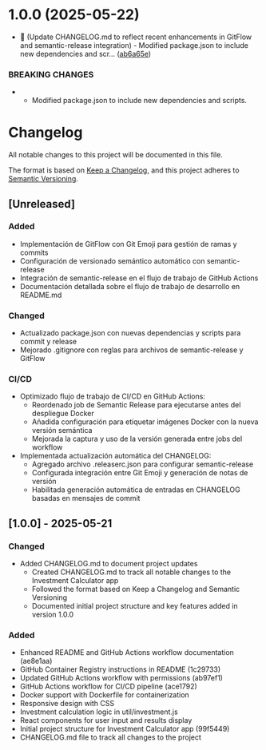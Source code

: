 # 1.0.0 (2025-05-22)


* :pencil: (Update CHANGELOG.md to reflect recent enhancements in GitFlow and semantic-release integration) - Modified package.json to include new dependencies and scr… ([ab6a65e](https://github.com/cbuelvasc/investment-calculator-app/commit/ab6a65ed9ae1f223e445a9cd954fe969687b2dda))


### BREAKING CHANGES

* - Modified package.json to include new dependencies and scripts.

# Changelog

All notable changes to this project will be documented in this file.

The format is based on [Keep a Changelog](https://keepachangelog.com/en/1.0.0/),
and this project adheres to [Semantic Versioning](https://semver.org/spec/v2.0.0.html).

## [Unreleased]

### Added
- Implementación de GitFlow con Git Emoji para gestión de ramas y commits
- Configuración de versionado semántico automático con semantic-release
- Integración de semantic-release en el flujo de trabajo de GitHub Actions
- Documentación detallada sobre el flujo de trabajo de desarrollo en README.md

### Changed
- Actualizado package.json con nuevas dependencias y scripts para commit y release
- Mejorado .gitignore con reglas para archivos de semantic-release y GitFlow

### CI/CD
- Optimizado flujo de trabajo de CI/CD en GitHub Actions:
  - Reordenado job de Semantic Release para ejecutarse antes del despliegue Docker
  - Añadida configuración para etiquetar imágenes Docker con la nueva versión semántica
  - Mejorada la captura y uso de la versión generada entre jobs del workflow
- Implementada actualización automática del CHANGELOG:
  - Agregado archivo .releaserc.json para configurar semantic-release
  - Configurada integración entre Git Emoji y generación de notas de versión
  - Habilitada generación automática de entradas en CHANGELOG basadas en mensajes de commit

## [1.0.0] - 2025-05-21

### Changed
- Added CHANGELOG.md to document project updates
  - Created CHANGELOG.md to track all notable changes to the Investment Calculator app
  - Followed the format based on Keep a Changelog and Semantic Versioning
  - Documented initial project structure and key features added in version 1.0.0

### Added
- Enhanced README and GitHub Actions workflow documentation (ae8e1aa)
- GitHub Container Registry instructions in README (1c29733)
- Updated GitHub Actions workflow with permissions (ab97ef1)
- GitHub Actions workflow for CI/CD pipeline (ace1792)
- Docker support with Dockerfile for containerization
- Responsive design with CSS
- Investment calculation logic in util/investment.js
- React components for user input and results display
- Initial project structure for Investment Calculator app (99f5449)
- CHANGELOG.md file to track all changes to the project
